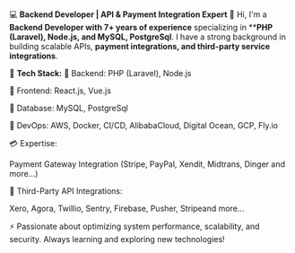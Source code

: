 💻 **Backend Developer | API & Payment Integration Expert**
👋 Hi, I'm a **Backend Developer with 7+ years of experience** specializing in ****PHP (Laravel), Node.js, and MySQL, **PostgreSql****.
   I have a strong background in building scalable APIs, **payment integrations, and third-party service integrations**.

🚀 **Tech Stack:**
🔹 Backend: PHP (Laravel), Node.js

🔹 Frontend: React.js, Vue.js

🔹 Database: MySQL, PostgreSql

🔹 DevOps: AWS, Docker, CI/CD, AlibabaCloud, Digital Ocean, GCP, Fly.io

💳 Expertise:

   Payment Gateway Integration (Stripe, PayPal, Xendit, Midtrans, Dinger and more...)
   
🔗 Third-Party API Integrations:

   Xero, Agora, Twillio, Sentry, Firebase, Pusher, Stripeand more...

⚡ Passionate about optimizing system performance, scalability, and security. Always learning and exploring new technologies!
